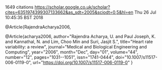 1649 citations
https://scholar.google.co.uk/scholar?cites=6351974399307133662&as_sdt=2005&sciodt=0,5&hl=en
Thu 26 Jul 10:45:35 BST 2018



@Article{RajendraAcharya2006,


@Article{acharya2006,
author="Rajendra Acharya, U.
and Paul Joseph, K.
and Kannathal, N.
and Lim, Choo Min
and Suri, Jasjit S.",
title="Heart rate variability: a review",
journal="Medical and Biological Engineering and Computing",
year="2006",
month="Dec",
day="01",
volume="44",
number="12",
pages="1031--1051",
issn="1741-0444",
doi="10.1007/s11517-006-0119-0",
url="https://doi.org/10.1007/s11517-006-0119-0"
}




